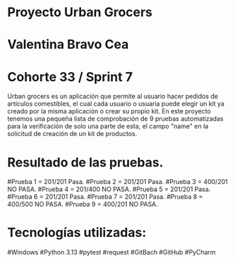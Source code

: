 # Proyecto Urban Grocers 

# Valentina Bravo Cea 
# Cohorte 33 / Sprint 7

Urban grocers es un aplicación que permite al usuario hacer pedidos de artículos comestibles, el cual cada 
usuario o usuaria puede elegir un kit ya creado por la misma aplicación o crear su propio kit.
En este proyecto tenemos una pequeña lista de comprobación de 9 pruebas automatizadas para la verificación de 
solo una parte de esta, el campo "name" en la solicitud de creación de un kit de productos.


# Resultado de las pruebas.

#Prueba 1 = 201/201 Pasa.
#Prueba 2 = 201/201 Pasa.
#Prueba 3 = 400/201 NO PASA.
#Prueba 4 = 201/400 NO PASA.
#Prueba 5 = 201/201 Pasa.
#Prueba 6 = 201/201 Pasa.
#Prueba 7 = 201/201 Pasa.
#Prueba 8 = 400/500 NO PASA.
#Prueba 9 = 400/201 NO PASA.

# Tecnologías utilizadas:

#Windows
#Python 3.13
#pytest
#request
#GitBach
#GitHub
#PyCharm
